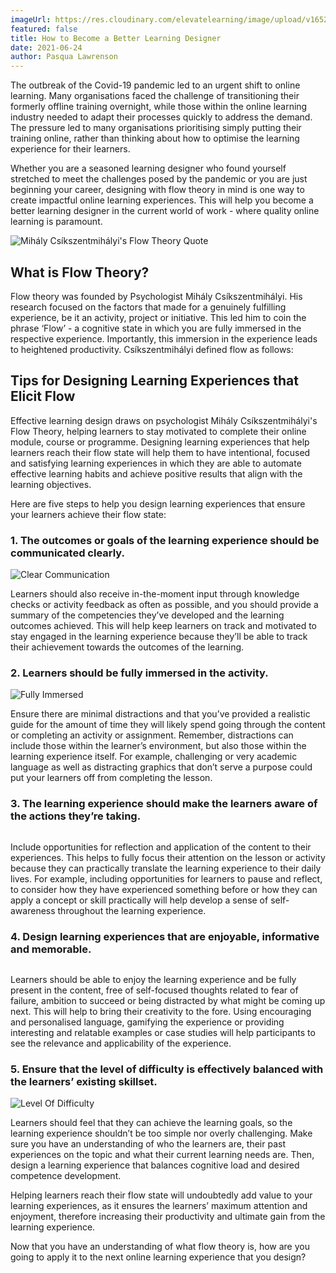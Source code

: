 ```yaml
---
imageUrl: https://res.cloudinary.com/elevatelearning/image/upload/v1652341526/site-assets/insights-cover-13_ywuzj4.jpg
featured: false
title: How to Become a Better Learning Designer
date: 2021-06-24
author: Pasqua Lawrenson
---
```


The outbreak of the Covid-19 pandemic led to an urgent shift to online learning. Many organisations faced the challenge of transitioning their formerly offline training overnight, while those within the online learning industry needed to adapt their processes quickly to address the demand. The pressure led to many organisations prioritising simply putting their training online, rather than thinking about how to optimise the learning experience for their learners.

Whether you are a seasoned learning designer who found yourself stretched to meet the challenges posed by the pandemic or you are just beginning your career, designing with flow theory in mind is one way to create impactful online learning experiences. This will help you become a better learning designer in the current world of work - where quality online learning is paramount.

<img src="https://res.cloudinary.com/elevatelearning/image/upload/c_scale,w_450/v1652429973/site-articles/how-to-become-a-better-learning-designer/mihaly-csi%CC%81kszentmiha%CC%81lyi-quote_vzk9h9.png" alt="Mihály Csíkszentmihályi's Flow Theory Quote" title="Mihály Csíkszentmihályi's Flow Theory Quote" class="img-center"/>

## What is Flow Theory?

Flow theory was founded by Psychologist Mihály Csíkszentmihályi. His research focused on the factors that made for a genuinely fulfilling experience, be it an activity, project or initiative. This led him to coin the phrase ‘Flow’ - a cognitive state in which you are fully immersed in the respective experience. Importantly, this immersion in the experience leads to heightened productivity. Csíkszentmihályi defined flow as follows:

## Tips for Designing Learning Experiences that Elicit Flow

Effective learning design draws on psychologist Mihály Csíkszentmihályi's Flow Theory, helping learners to stay motivated to complete their online module, course or programme. Designing learning experiences that help learners reach their flow state will help them to have intentional, focused and satisfying learning experiences in which they are able to automate effective learning habits and achieve positive results that align with the learning objectives.

Here are five steps to help you design learning experiences that ensure your learners achieve their flow state:

### 1. The outcomes or goals of the learning experience should be communicated clearly.

<img src="https://res.cloudinary.com/elevatelearning/image/upload/c_scale,w_210/v1652429972/site-articles/how-to-become-a-better-learning-designer/communicate-clearly_lm2x8e.png" alt="Clear Communication" title="Clear Communication" class="img-left"/>

Learners should also receive in-the-moment input through knowledge checks or activity feedback as often as possible, and you should provide a summary of the competencies they’ve developed and the learning outcomes achieved. This will help keep learners on track and motivated to stay engaged in the learning experience because they’ll be able to track their achievement towards the outcomes of the learning.

### 2. Learners should be fully immersed in the activity.

<img src="https://res.cloudinary.com/elevatelearning/image/upload/c_scale,w_210/v1652429973/site-articles/how-to-become-a-better-learning-designer/immersed-in-the-activity_fzgj5y.png" alt="Fully Immersed" title="Fully Immersed" class="img-right"/>

Ensure there are minimal distractions and that you’ve provided a realistic guide for the amount of time they will likely spend going through the content or completing an activity or assignment. Remember, distractions can include those within the learner’s environment, but also those within the learning experience itself. For example, challenging or very academic language as well as distracting graphics that don’t serve a purpose could put your learners off from completing the lesson.

### 3. The learning experience should make the learners aware of the actions they’re taking.

<img src="https://res.cloudinary.com/elevatelearning/image/upload/c_scale,w_210/v1652429973/site-articles/how-to-become-a-better-learning-designer/informative-and-memorable_nsvcwv.png" alt="" title="" class="img-left"/>

Include opportunities for reflection and application of the content to their experiences. This helps to fully focus their attention on the lesson or activity because they can practically translate the learning experience to their daily lives. For example, including opportunities for learners to pause and reflect, to consider how they have experienced something before or how they can apply a concept or skill practically will help develop a sense of self-awareness throughout the learning experience.

### 4. Design learning experiences that are enjoyable, informative and memorable.

<img src="https://res.cloudinary.com/elevatelearning/image/upload/c_scale,w_210/v1652429972/site-articles/how-to-become-a-better-learning-designer/enjoyable-informative-memorable_uoayu7.png" alt="" title="" class="img-right"/>

Learners should be able to enjoy the learning experience and be fully present in the content, free of self-focused thoughts related to fear of failure, ambition to succeed or being distracted by what might be coming up next. This will help to bring their creativity to the fore. Using encouraging and personalised language, gamifying the experience or providing interesting and relatable examples or case studies will help participants to see the relevance and applicability of the experience.

### 5. Ensure that the level of difficulty is effectively balanced with the learners’ existing skillset.

<img src="https://res.cloudinary.com/elevatelearning/image/upload/c_scale,w_210/v1652429973/site-articles/how-to-become-a-better-learning-designer/balanced-with-learners-skillset_umhd0y.png" alt="Level Of Difficulty" title="Level Of Difficulty" class="img-left"/>

Learners should feel that they can achieve the learning goals, so the learning experience shouldn’t be too simple nor overly challenging. Make sure you have an understanding of who the learners are, their past experiences on the topic and what their current learning needs are. Then, design a learning experience that balances cognitive load and desired competence development.

Helping learners reach their flow state will undoubtedly add value to your learning experiences, as it ensures the learners’ maximum attention and enjoyment, therefore increasing their productivity and ultimate gain from the learning experience.

Now that you have an understanding of what flow theory is, how are you going to apply it to the next online learning experience that you design?
